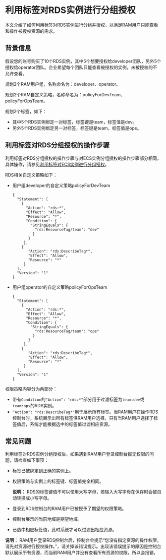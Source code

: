# 利用标签对RDS实例进行分组授权

本文介绍了如何利用标签对RDS实例进行分组并授权，以满足RAM用户只能查看和操作被授权资源的需求。

## 背景信息

假设您的账号购买了10个RDS实例，其中5个想要授权给developer团队，另外5个授权给operator团队。企业希望每个团队只能查看被授权的实例，未被授权的不允许查看。

规划2个RAM用户组，名称命名为：developer、operator。

规划2个RAM自定义策略，名称命名为：policyForDevTeam、policyForOpsTeam。

规划2个标签，如下：

-   其中5个RDS实例绑定一对标签，标签键是team，标签值是dev。
-   另外5个RDS实例绑定另一对标签，标签键是team，标签值是ops。

## 利用标签对RDS分组授权的操作步骤

利用标签对RDS分组授权的操作步骤与对ECS实例分组授权的操作步骤部分相同，具体操作，请参见[利用标签对ECS实例进行分组授权](/intl.zh-CN/教程/利用标签对ECS实例进行分组授权.md)。

RDS相关自定义策略如下：

-   用户组developer的自定义策略policyForDevTeam

    ```
    {
      "Statement": [
        {
          "Action": "rds:*",
          "Effect": "Allow",
          "Resource": "*",
          "Condition": {
            "StringEquals": {
              "rds:ResourceTag/team": "dev"
             }
           }
         },
        {
           "Action": "rds:DescribeTag*",
           "Effect": "Allow",
           "Resource": "*"
         }
      ],
      "Version": "1"
    }
    ```

-   用户组operator的自定义策略policyForOpsTeam

    ```
    {
      "Statement": [
        {
          "Action": "rds:*",
          "Effect": "Allow",
          "Resource": "*",
          "Condition": {
            "StringEquals": {
              "rds:ResourceTag/team": "ops"
             }
           }
         },
        {
           "Action": "rds:DescribeTag*",
           "Effect": "Allow",
           "Resource": "*"
         }
      ],
      "Version": "1"
    }
    ```


权限策略内容分为两部分：

-   带有`Condition`的`"Action": "rds:*"`部分用于过滤标签为`team:dev`或`team:ops`的RDS实例。
-   `"Action": "rds:DescribeTag*"`用于展示所有标签。当RAM用户在操作RDS控制台时，系统展示出所有标签供RAM用户选择，只有当RAM用户选择了标签值后，系统才能根据选中的标签值过滤相应资源。

## 常见问题

利用标签对RDS实例分组授权后，如果遇到RAM用户登录控制台报无权限的问题，请检查如下事项：

-   标签已被绑定到正确的实例上。
-   权限策略与实例上的标签键、标签值完全相同。

    **说明：** RDS的标签键值不可以使用大写字母，若输入大写字母在保存时会被自动转换成小写字母。

-   登录到RDS控制台的RAM用户已被授予了期望的权限策略。
-   控制台展示的当前地域是期望地域。
-   已选中相应标签值，此时系统才可以过滤出相应资源。

**说明：** RAM用户登录RDS控制台后，控制台会提示“您没有指定资源的操作权限，请先对资源进行授权操作。”，请关掉该错误提示。出现该错误提示的原因是控制台默认展示所有资源，而当前RAM用户并没有查看所有资源的权限，所以会报错。

